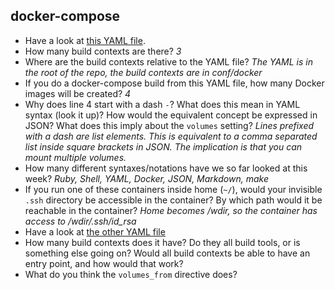 docker-compose
--------------

- Have a look at [this YAML file](https://github.com/rvosa/arangs2016/blob/master/docker-compose.yml).
- How many build contexts are there? _3_
- Where are the build contexts relative to the YAML file? _The YAML is in the root of the repo, the build contexts are in conf/docker_
- If you do a docker-compose build from this YAML file, how many Docker images will be created? _4_
- Why does line 4 start with a dash `-`? What does this mean in YAML syntax (look it up)? How would the 
  equivalent concept be expressed in JSON? What does this imply about the `volumes` setting? _Lines prefixed with a dash are list elements. This is equivalent to a comma separated list inside square brackets in JSON. The implication is that you can mount multiple volumes._
- How many different syntaxes/notations have we so far looked at this week? _Ruby, Shell, YAML, Docker, JSON, Markdown, make_
- If you run one of these containers inside home (`~/`), would your invisible `.ssh` directory be accessible in the container? 
  By which path would it be reachable in the container? _Home becomes /wdir, so the container has access to /wdir/.ssh/id\_rsa_
- Have a look at [the other YAML file](https://github.com/rvosa/arangs2016/blob/master/docker-compose-data.yml)
- How many build contexts does it have? Do they all build tools, or is something else going on? Would all build contexts be able
  to have an entry point, and how would that work?
- What do you think the `volumes_from` directive does? 

<!-- https://docs.docker.com/compose/compose-file/#volumes-from -->
